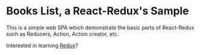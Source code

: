 # Books List, a React-Redux's Sample  

This is a simple web SPA which demonstrate the basic parts of React-Redux such as Reducers, Action, Action creator, etc.  

Interested in learning [Redux](https://www.udemy.com/react-redux/)?